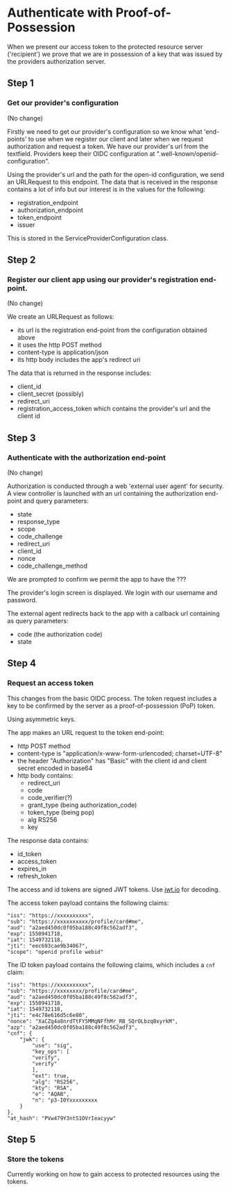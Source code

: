 #  Authenticate with Proof-of-Possession
When we present our access token to the protected resource server ('recipient') we prove that we are in possession of a key that was issued by the providers authorization server.

## Step 1
### Get our provider's configuration
(No change)

Firstly we need to get our provider's configuration so we know what 'end-points' to use when we register our client and later when we request authorization and request a token.
We have our provider's url from the textfield.  Providers keep their OIDC configuration at ".well-known/openid-configuration".

Using the provider's url and the path for the open-id configuration, we send an URLRequest to this endpoint.  The data that is received in the response contains a lot of info but our interest is in the values for the following:

* registration_endpoint
* authorization_endpoint
* token_endpoint
* issuer

This is stored in the ServiceProviderConfiguration class.

## Step 2
### Register our client app using our provider's registration end-point.
(No change)

We create an URLRequest as follows:

* its url is the registration end-point from the configuration obtained above
* it uses the http POST method
* content-type is application/json
* its http body includes the app's redirect uri 

The data that is returned in the response includes:

* client_id 
* client_secret (possibly)
* redirect_uri
* registration_access_token which contains the provider's url and the client id

## Step 3
### Authenticate with the authorization end-point
(No change)

Authorization is conducted through a web 'external user agent' for security.  
A view controller is launched with an url containing the authorization end-point and query parameters:

* state
* response_type
* scope
* code_challenge
* redirect_uri
* client_id
* nonce
* code\_challenge\_method

We are prompted to confirm we permit the app to have the ???

The provider's login screen is displayed.  We login with our username and password.

The external agent redirects back to the app with a callback url containing as query parameters:

* code  (the authorization code)
* state

## Step 4
### Request an access token
This changes from the basic OIDC process.  The token request includes a key to be confirmed by the server as a proof-of-possession (PoP) token.

Using asymmetric keys.


The app makes an URL request to the token end-point:

* http POST method
* content-type is "application/x-www-form-urlencoded; charset=UTF-8"
* the header "Authorization" has "Basic" with the client id and client secret encoded in base64
* http body contains: 
   * redirect\_uri 
   * code 
   * code\_verifier(?) 
   * grant\_type (being authorization_code) 
   * token_type (being pop) 
   * alg RS256
   * key 

The response data contains:

* id_token
* access_token
* expires_in
* refresh_token

The access and id tokens are signed JWT tokens.  Use [jwt.io](https://jwt.io) for decoding.


The access token payload contains the following claims:


	"iss": "https://xxxxxxxxxx",
	"sub": "https://xxxxxxxxxx/profile/card#me",
	"aud": "a2aed450dc0f05ba188c49f8c562adf3",
	"exp": 1550941718,
	"iat": 1549732118,
	"jti": "eec693cae9b34067",
	"scope": "openid profile webid"


The ID token payload contains the following claims, which includes a `cnf` claim:

	
	"iss": "https://xxxxxxxxxx",  
	"sub": "https://xxxxxxxx/profile/card#me",  
	"aud": "a2aed450dc0f05ba188c49f8c562adf3",
	"exp": 1550941718,
	"iat": 1549732118,
	"jti": "e4c78e616d5c6e80",
	"nonce": "XaCZg4a8nrdTtFY5MMqNFfhMr_RB_SQrOLbzqBxyrkM",
	"azp": "a2aed450dc0f05ba188c49f8c562adf3",
	"cnf": {
	    "jwk": {
	        "use": "sig",
	        "key_ops": [
	        "verify",
	        "verify"
	        ],
	        "ext": true,
	        "alg": "RS256",
	        "kty": "RSA",
	        "e": "AQAB",
	        "n": "p3-I0Yxxxxxxxxx
	    }
	},
	"at_hash": "PVw479Y3ntS1OVrIeacyyw"


## Step 5
### Store the tokens
Currently working on how to gain access to protected resources using the tokens.




